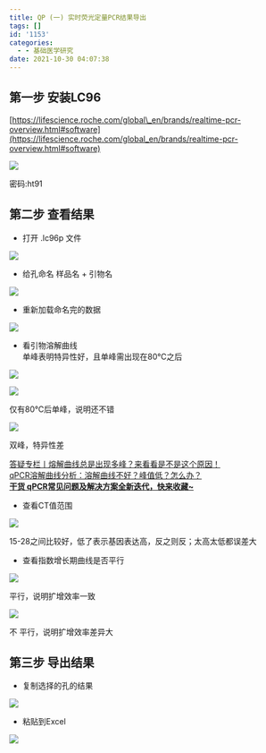 ```yaml
---
title: QP (一) 实时荧光定量PCR结果导出
tags: []
id: '1153'
categories:
  - - 基础医学研究
date: 2021-10-30 04:07:38
---
```


## 第一步 安装LC96

[https://lifescience.roche.com/global\_en/brands/realtime-pcr-overview.html#software](https://lifescience.roche.com/global_en/brands/realtime-pcr-overview.html#software)

[![](https://img-cdn.limour.top/blog_wp/2021/10/image-4.png)](https://limour.lanzoui.com/i7Vrtvxfekd)

密码:ht91

## 第二步 查看结果

*   打开 .lc96p 文件

[![](https://img-cdn.limour.top/blog_wp/2021/10/image-5.png)](https://img-cdn.limour.top/blog_wp/2021/10/image-5.png)

*   给孔命名 样品名 + 引物名

[![](https://img-cdn.limour.top/blog_wp/2021/10/image-7.png)](https://img-cdn.limour.top/blog_wp/2021/10/image-7.png)

*   重新加载命名完的数据

[![](https://img-cdn.limour.top/blog_wp/2021/10/image-9.png)](https://img-cdn.limour.top/blog_wp/2021/10/image-9.png)

*   看引物溶解曲线  
    单峰表明特异性好，且单峰需出现在80℃之后

[![](https://img-cdn.limour.top/blog_wp/2021/10/image-10.png)](https://img-cdn.limour.top/blog_wp/2021/10/image-10.png)

[![](https://img-cdn.limour.top/blog_wp/2021/10/image-11.png)](https://img-cdn.limour.top/blog_wp/2021/10/image-11.png)

仅有80℃后单峰，说明还不错

[![](https://img-cdn.limour.top/blog_wp/2021/10/image-12.png)](https://img-cdn.limour.top/blog_wp/2021/10/image-12.png)

双峰，特异性差

[答疑专栏丨熔解曲线总是出现多峰？来看看是不是这个原因！](https://zhuanlan.zhihu.com/p/43129856)  
[qPCR溶解曲线分析：溶解曲线不好？峰值低？怎么办？](http://m.zhienbio.com/display/171326.html)  
**[干货 qPCR常见问题及解决方案全新迭代，快来收藏~](https://www.yeasen.com/news/detail/235)**

*   查看CT值范围

[![](https://img-cdn.limour.top/blog_wp/2021/10/image-13.png)](https://img-cdn.limour.top/blog_wp/2021/10/image-13.png)

15-28之间比较好，低了表示基因表达高，反之则反；太高太低都误差大

*   查看指数增长期曲线是否平行

[![](https://img-cdn.limour.top/blog_wp/2021/10/image-14.png)](https://img-cdn.limour.top/blog_wp/2021/10/image-14.png)

平行，说明扩增效率一致

[![](https://img-cdn.limour.top/blog_wp/2021/10/image-15.png)](https://img-cdn.limour.top/blog_wp/2021/10/image-15.png)

不 平行，说明扩增效率差异大

## 第三步 导出结果

*   复制选择的孔的结果

[![](https://img-cdn.limour.top/blog_wp/2021/10/image-16.png)](https://img-cdn.limour.top/blog_wp/2021/10/image-16.png)

*   粘贴到Excel

[![](https://img-cdn.limour.top/blog_wp/2021/10/image-17.png)](https://img-cdn.limour.top/blog_wp/2021/10/image-17.png)